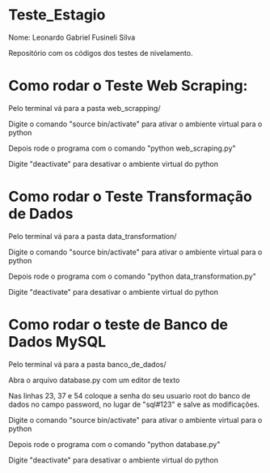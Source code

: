 # Teste_Estagio

Nome: Leonardo Gabriel Fusineli Silva

Repositório com os códigos dos testes de nivelamento.

# Como rodar o Teste Web Scraping:

Pelo terminal vá para a pasta web_scrapping/

Digite o comando "source bin/activate" para ativar o ambiente virtual para o python

Depois rode o programa com o comando "python web_scraping.py"

Digite "deactivate" para desativar o ambiente virtual do python

# Como rodar o Teste Transformação de Dados

Pelo terminal vá para a pasta data_transformation/

Digite o comando "source bin/activate" para ativar o ambiente virtual para o python

Depois rode o programa com o comando "python data_transformation.py"

Digite "deactivate" para desativar o ambiente virtual do python

# Como rodar o teste de Banco de Dados MySQL

Pelo terminal vá para a pasta banco_de_dados/

Abra o arquivo database.py com um editor de texto

Nas linhas 23, 37 e 54 coloque a senha do seu usuario root do banco de dados no campo password, no lugar de "sql#123" e salve as modificações.

Digite o comando "source bin/activate" para ativar o ambiente virtual para o python

Depois rode o programa com o comando "python database.py"

Digite "deactivate" para desativar o ambiente virtual do python

